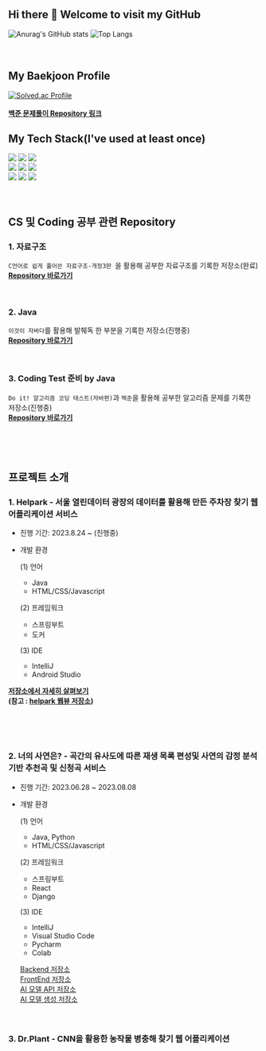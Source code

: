 <h2> Hi there 👋 Welcome to visit my GitHub</h2> 

![Anurag's GitHub stats](https://github-readme-stats.vercel.app/api?username=MeanOfRedStone&show_icons=true&theme=onedark) ![Top Langs](https://github-readme-stats.vercel.app/api/top-langs/?username=MeanOfRedStone&layout=compact&theme=onedark)
<br/>
<br/>
<br/>
<h2>My Baekjoon Profile</h2>

[![Solved.ac Profile](http://mazassumnida.wtf/api/v2/generate_badge?boj=ghd7701)](https://solved.ac/ghd7701/)
<br/>
<br/>
**[백준 문제풀이 Repository 링크](https://github.com/MeanOfRedStone/codingtestjava)**

<h2>My Tech Stack(I've used at least once)</h2>

<img src="https://img.shields.io/badge/python-3776AB?style=for-the-badge&logo=python&logoColor=white"> <img src="https://img.shields.io/badge/java-007396?style=for-the-badge&logo=java&logoColor=white"> <img src="https://img.shields.io/badge/-A8B9CC?style=for-the-badge&logo=c&logoColor=white"><br/>
<img src="https://img.shields.io/badge/css-1572B6?style=for-the-badge&logo=css3&logoColor=white">
<img src="https://img.shields.io/badge/html5-E34F26?style=for-the-badge&logo=html5&logoColor=white"> 
<img src="https://img.shields.io/badge/javascript-F7DF1E?style=for-the-badge&logo=javascript&logoColor=black">
<br/>
<img src="https://img.shields.io/badge/django-092E20?style=for-the-badge&logo=django&logoColor=white"> <img src="https://img.shields.io/badge/springboot-6DB33F?style=for-the-badge&logo=springboot&logoColor=white"> <img src="https://img.shields.io/badge/react-61DAFB?style=for-the-badge&logo=react&logoColor=black">
<br/>
<br/>
<br/>
<h2>CS 및 Coding 공부 관련 Repository</h2>

### 1. 자료구조
`C언어로 쉽게 풀어쓴 자료구조-개정3판 `을 활용해 공부한 자료구조를 기록한 저장소(완료)
<br/>
**[Repository 바로가기](https://github.com/MeanOfRedStone/DataStructrue)**

<br/>

### 2. Java
`이것이 자바다`를 활용해 발췌독 한 부분을 기록한 저장소(진행중)
<br/>
**[Repository 바로가기](https://github.com/MeanOfRedStone/javaPractice)**

<br/>

### 3. Coding Test 준비 by Java
`Do it! 알고리즘 코딩 테스트(자바편)`과 `백준`을 활용해 공부한 알고리즘 문제를 기록한 저장소(진행중)
<br/>
**[Repository 바로가기](https://github.com/MeanOfRedStone/codingtestjava)**

<br/>
<br/>
<br/>

<h2>프로젝트 소개</h2>

### 1. Helpark - 서울 열린데이터 광장의 데이터를 활용해 만든 주차장 찾기 웹 어플리케이션 서비스

* 진행 기간: 2023.8.24 ~ (진행중)
* 개발 환경
   
  (1) 언어
  - Java
  - HTML/CSS/Javascript
    
  (2) 프레임워크
  - 스프링부트
  - 도커
  
  (3) IDE
  - IntelliJ <br/>
  - Android Studio <br/>

**[저장소에서 자세히 살펴보기](https://github.com/MeanOfRedStone/portfolio)**
<br/>
**(참고 : [helpark 웹뷰 저장소](https://github.com/MeanOfRedStone/helparkWebview))**

<br/>
  <br/>
  <br/>
  
### 2. 너의 사연은? - 곡간의 유사도에 따른 재생 목록 편성및 사연의 감정 분석 기반 추천곡 및 신청곡 서비스

* 진행 기간: 2023.06.28 ~ 2023.08.08
* 개발 환경
   
  (1) 언어
  - Java, Python
  - HTML/CSS/Javascript
    
  (2) 프레임워크
  - 스프링부트
  - React
  - Django
  
  (3) IDE
  - IntelliJ
  - Visual Studio Code
  - Pycharm
  - Colab

  
  [Backend 저장소](https://github.com/MeanOfRedStone/story-backend)<br/>
  [FrontEnd 저장소](https://github.com/MeanOfRedStone/Music-Frontend)<br/>
  [AI 모델 API 저장소](https://github.com/MeanOfRedStone/modelTest)<br/>
  [AI 모델 생성 저장소]()
  <br/>
  <br/>
  <br/>
### 3. Dr.Plant - CNN을 활용한 농작물 병충해 찾기 웹 어플리케이션





<!--
**MeanOfRedStone/MeanOfRedStone** is a ✨ _special_ ✨ repository because its `README.md` (this file) appears on your GitHub profile.

Here are some ideas to get you started:

- 🔭 I’m currently working on ...
- 🌱 I’m currently learning ...
- 👯 I’m looking to collaborate on ...
- 🤔 I’m looking for help with ...
- 💬 Ask me about ...
- 📫 How to reach me: ...
- 😄 Pronouns: ...
- ⚡ Fun fact: ...
-->
